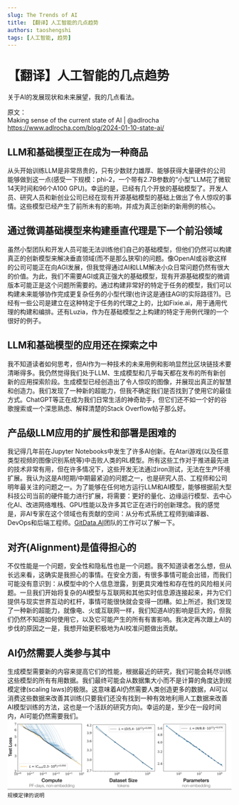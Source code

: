 ```yaml
---
slug: The Trends of AI
title: 【翻译】人工智能的几点趋势
authors: taoshengshi
tags: [人工智能, 趋势]
---
```


# 【翻译】人工智能的几点趋势
关于AI的发展现状和未来展望，我的几点看法。

原文：     
Making sense of the current state of AI | @adlrocha
https://www.adlrocha.com/blog/2024-01-10-state-ai/

## LLM和基础模型正在成为一种商品
从头开始训练LLM是非常昂贵的，只有少数财力雄厚、能够获得大量硬件的公司能够做到这一点(感受一下规模：phi-2，一个带有2.7B参数的“小型”LLM花了微软14天时间和96个A100 GPU)。幸运的是，已经有几个开放的基础模型了。开发人员、研究人员和新创业公司已经在现有开源基础模型的基础上做出了令人惊叹的事情。这些模型已经产生了前所未有的影响，并成为真正创新的新用例的核心。

## 通过微调基础模型来构建垂直代理是下一个前沿领域
虽然小型团队和开发人员可能无法训练他们自己的基础模型，但他们仍然可以构建真正的创新模型来解决垂直领域(而不是那么狭窄)的问题。像OpenAI或谷歌这样的公司可能正在向AGI发展，但我觉得通过AI和LLM解决小众日常问题仍然有很大的价值。为此，我们不需要AGI或真正强大的基础模型，现有开源基础模型的微调版本可能正是这个问题所需要的。通过构建非常好的特定于任务的模型，我们可以构建未来能够协作完成更复杂任务的小型代理(也许这是通往AGI的实际路径?)。已经有一些公司是建立在这种特定于任务的代理之上的，比如Fixie.ai，用于通用代理的构建和编排。还有Luzia，作为在基础模型之上构建的特定于用例代理的一个很好的例子。

## LLM和基础模型的应用还在探索之中
我不知道读者如何思考，但AI作为一种技术的未来用例和影响显然比区块链技术要清晰得多。我仍然觉得我们处于LLM、生成模型和几乎每天都在发布的所有新创新的应用探索阶段。生成模型已经创造出了令人惊叹的图像，并展现出真正的智慧和创造力。我们发现了一种新的超能力，但我不确定我们是否找到了使用它的最佳方式。ChatGPT等正在成为我们日常生活的神奇助手，但它们还不如一个好的谷歌搜索或一个深思熟虑、解释清楚的Stack Overflow帖子那么好。

## 产品级LLM应用的扩展性和部署是困难的
我记得几年前在Jupyter Notebooks中发生了许多AI创新。在Atari游戏(以及任意类型视频的图像识别系统等)中击败人类的RL模型。所有这些工作对于推进最先进的技术非常有用，但在许多情况下，这些开发无法通过iron测试，无法在生产环境扩展。我认为这是AI短期/中期最紧迫的问题之一，也是研究人员、工程师和公司明年最关注的问题之一。为了能够在任何地方运行LLM和AI模型，能够根据前大型科技公司当前的硬件能力进行扩展，将需要：更好的量化、边缘运行模型、去中心化AI、改进网络堆栈、GPU性能以及许多其它正在进行的创新理念。我的感觉是，非AI专家在这个领域也有贡献的空间：从分布式系统工程师到编译器、DevOps和后端工程师。[GitData.AI](https://gitdata.ai)团队的工作可以了解一下。

## 对齐(Alignment)是值得担心的
不仅性能是一个问题，安全性和隐私性也是一个问题。我不知道读者怎么想，但从长远来看，这确实是我担心的事情。在安全方面，有很多事情可能会出错，而我们可能没有意识到：从模型中的个人信息泄露，到更具灾难性和存在性的风险相关问题。一旦我们开始将复杂的AI模型与互联网和其他实时信息源连接起来，并为它们提供与现实世界互动的杠杆，事情可能很快就会变得一团糟。如上所述，我们发现了一种新的超能力，就像电、火或互联网一样，我们知道AI的影响是巨大的，但我们仍然不知道如何使用它，以及它可能产生的所有有害影响。我决定再次跟上AI的步伐的原因之一是，我想开始更积极地为AI校准问题做出贡献。

## AI仍然需要人类参与其中
生成模型需要新的内容来提高它们的性能，根据最近的研究，我们可能会耗尽训练这些模型的所有有用数据。我们最终可能会从数据集大小而不是计算的角度达到规模定律(scaling laws)的极限。这意味着AI仍然需要人类创造更多的数据，AI可以消费这些数据来改善其训练(只要我们还没有找到一种有效地利用人工数据来改善AI模型训练的方法，这也是一个活跃的研究方向)。幸运的是，至少在一段时间内，AI可能仍然需要我们。
![](./img/scaling-laws.png)
`规模定律的说明`

